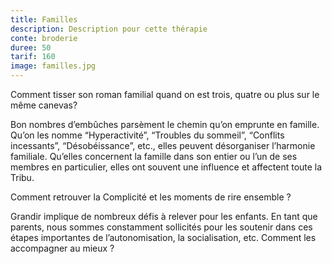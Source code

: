 ```yaml
---
title: Familles
description: Description pour cette thérapie
conte: broderie
duree: 50
tarif: 160
image: familles.jpg
---
```

Comment tisser son roman familial quand on est trois, quatre ou plus sur le même canevas?

Bon nombres d’embûches parsèment le chemin qu’on emprunte en famille. Qu’on les nomme “Hyperactivité”, “Troubles du sommeil”, “Conflits incessants”, “Désobéissance”, etc., elles peuvent désorganiser l’harmonie familiale. Qu’elles concernent la famille dans son entier ou l’un de ses membres en particulier, elles ont souvent une influence et affectent toute la Tribu.

Comment retrouver la Complicité et les moments de rire ensemble ?

Grandir implique de nombreux défis à relever pour les enfants. En tant que parents, nous sommes constamment sollicités pour les soutenir dans ces étapes importantes de l’autonomisation, la socialisation, etc. Comment les accompagner au mieux ?
